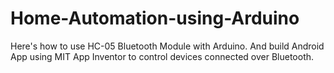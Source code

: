 # Home-Automation-using-Arduino
Here's how to use HC-05 Bluetooth Module with Arduino. And build Android App using MIT App Inventor to control devices connected over Bluetooth.
